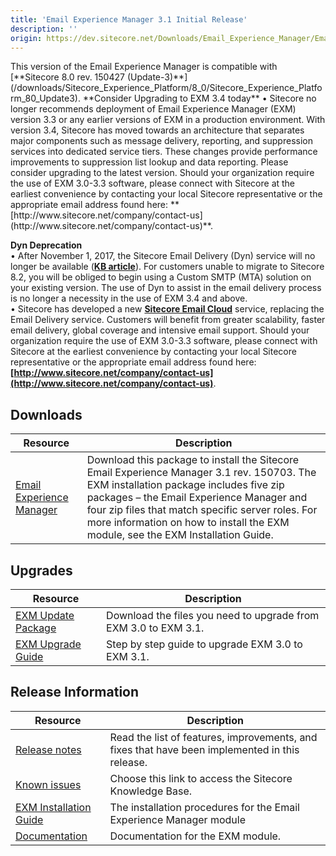 ```yaml
---
title: 'Email Experience Manager 3.1 Initial Release'
description: ''
origin: https://dev.sitecore.net/Downloads/Email_Experience_Manager/Email_Experience_Manager_31/Email_Experience_Manager_31_Initial_Release
---
```


  <Alert variant='warning' mb={4}>
    <AlertIcon />
    This version of the Email Experience Manager is compatible with [**Sitecore 8.0 rev. 150427 (Update-3)**](/downloads/Sitecore_Experience_Platform/8_0/Sitecore_Experience_Platform_80_Update3).
  </Alert>
  
  <Alert variant='warning' mb={4}>
    <AlertIcon />
    **Consider Upgrading to EXM 3.4 today**  
• Sitecore no longer recommends deployment of Email Experience Manager (EXM) version 3.3 or any earlier versions of EXM in a production environment. With version 3.4, Sitecore has moved towards an architecture that separates major components such as message delivery, reporting, and suppression services into dedicated service tiers. These changes provide performance improvements to suppression list lookup and data reporting. Please consider upgrading to the latest version. Should your organization require the use of EXM 3.0-3.3 software, please connect with Sitecore at the earliest convenience by contacting your local Sitecore representative or the appropriate email address found here: **[http://www.sitecore.net/company/contact-us](http://www.sitecore.net/company/contact-us)**.  
  
**Dyn Deprecation**  
• After November 1, 2017, the Sitecore Email Delivery (Dyn) service will no longer be available (**[KB article](https://kb.sitecore.net/articles/669456)**). For customers unable to migrate to Sitecore 8.2, you will be obliged to begin using a Custom SMTP (MTA) solution on your existing version. The use of Dyn to assist in the email delivery process is no longer a necessity in the use of EXM 3.4 and above.  
• Sitecore has developed a new **[Sitecore Email Cloud](https://doc.sitecore.net/email_experience_manager/configuring_the_delivery_process/message_transfer_agent/the_sitecore_email_cloud_compared_to_the_custom_smtp)** service, replacing the Email Delivery service. Customers will benefit from greater scalability, faster email delivery, global coverage and intensive email support. Should your organization require the use of EXM 3.0-3.3 software, please connect with Sitecore at the earliest convenience by contacting your local Sitecore representative or the appropriate email address found here: **[http://www.sitecore.net/company/contact-us](http://www.sitecore.net/company/contact-us)**.
  </Alert>


## Downloads

| Resource                                                                                                                                                                                                                         | Description                                                                                                                                                                                                                                                                                                                |
| -------------------------------------------------------------------------------------------------------------------------------------------------------------------------------------------------------------------------------- | -------------------------------------------------------------------------------------------------------------------------------------------------------------------------------------------------------------------------------------------------------------------------------------------------------------------------- |
| [Email Experience Manager](https://scdp.blob.core.windows.net/downloads/Email%20Experience%20Manager/Email%20Experience%20Manager%2031/Email%20Experience%20Manager%2031%20Initial%20Release/Secure/EXM%2031%20rev%20150703.zip) | Download this package to install the Sitecore Email Experience Manager 3.1 rev. 150703. The EXM installation package includes five zip packages – the Email Experience Manager and four zip files that match specific server roles. For more information on how to install the EXM module, see the EXM Installation Guide. |

## Upgrades

| Resource                                                                                                                                                                                                                                               | Description                                                            |
| ------------------------------------------------------------------------------------------------------------------------------------------------------------------------------------------------------------------------------------------------------ | ---------------------------------------------------------------------- |
| [EXM Update Package](https://scdp.blob.core.windows.net/downloads/Email%20Experience%20Manager/Email%20Experience%20Manager%2031/Email%20Experience%20Manager%2031%20Initial%20Release/Secure/Email%20Experience%20Manager%2031%20rev%20150703.update) | Download the files you need to upgrade from EXM 3.0 to EXM 3.1. <br /> |
| [EXM Upgrade Guide](https://scdp.blob.core.windows.net/downloads/Email%20Experience%20Manager/Email%20Experience%20Manager%2031/Email%20Experience%20Manager%2031%20Initial%20Release/Secure/EXM%203%201%20Update%20Instructions.pdf)                  | Step by step guide to upgrade EXM 3.0 to EXM 3.1.                      |

## Release Information

| Resource                                                                                                                                                                                                                      | Description                                                                                           |
| ----------------------------------------------------------------------------------------------------------------------------------------------------------------------------------------------------------------------------- | ----------------------------------------------------------------------------------------------------- |
| [Release notes](/downloads/Email_Experience_Manager/Email_Experience_Manager_31/Email_Experience_Manager_31_Initial_Release/Version_Resources/Release_Notes)                                                                  | Read the list of features, improvements, and fixes that have been implemented in this release. <br /> |
| [Known issues](https://kb.sitecore.net/articles/149565)                                                                                                                                                                       | Choose this link to access the Sitecore Knowledge Base.                                               |
| [EXM Installation Guide](https://scdp.blob.core.windows.net/downloads/Email%20Experience%20Manager/Email%20Experience%20Manager%2031/Email%20Experience%20Manager%2031%20Initial%20Release/Secure/EXMInstallationGuide31.pdf) | The installation procedures for the Email Experience Manager module                                   |
| [Documentation](https://doc.sitecore.net:443/en/Products/Email_Experience_Manager)                                                                                                                                            | Documentation for the EXM module.                                                                     |
